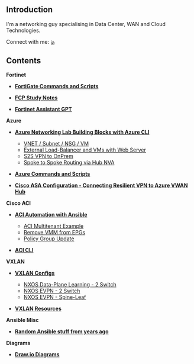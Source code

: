## Introduction

I'm a networking guy specialising in Data Center, WAN and Cloud Technologies.

Connect with me: <a href="https://linkedin.com/in/james-anderson-22792021" target="blank"><img align="center" src="https://raw.githubusercontent.com/rahuldkjain/github-profile-readme-generator/master/src/images/icons/Social/linked-in-alt.svg" alt="james-anderson-22792021" height="15" width="20" /></a>


## Contents

**Fortinet**

* [**FortiGate Commands and Scripts**](https://github.com/jtanderson2/fortigate-commands)

* [**FCP Study Notes**](https://github.com/jtanderson2/fcp-study-notes)

* [**Fortinet Assistant GPT**](https://chatgpt.com/g/g-684d81b76218819196020b6d1392d805-fortinet-assistant)

**Azure**

* [**Azure Networking Lab Building Blocks with Azure CLI**](https://github.com/jtanderson2/azure-network-lab-building-blocks)

    * [VNET / Subnet / NSG / VM](https://github.com/jtanderson2/azure-network-lab-building-blocks/tree/main/vnet-subnet-nsg-vm)
    * [External Load-Balancer and VMs with Web Server](https://github.com/jtanderson2/azure-network-lab-building-blocks/tree/main/external-lb-and-vms)
    * [S2S VPN to OnPrem](https://github.com/jtanderson2/azure-network-lab-building-blocks/tree/main/s2svpn-onprem)
    * [Spoke to Spoke Routing via Hub NVA](https://github.com/jtanderson2/azure-network-lab-building-blocks/tree/main/spoke-to-spoke-via-hub-nva)

* [**Azure Commands and Scripts**](https://github.com/jtanderson2/azure-commands)
  
* [**Cisco ASA Configuration - Connecting Resilient VPN to Azure VWAN Hub**](https://github.com/jtanderson2/azure-vwan-asa-config)

**Cisco ACI**

*   [**ACI Automation with Ansible**](https://github.com/jtanderson2/ansible-aci)
  
    *   [ACI Multitenant Example](https://github.com/jtanderson2/aci-ansible/tree/master/aci-multitenant)
    *   [Remove VMM from EPGs](https://github.com/jtanderson2/aci-ansible/tree/master/remove-vmm-from-epg)
    *   [Policy Group Update](https://github.com/jtanderson2/aci-ansible/tree/master/policy-group-update)
      
*   [**ACI CLI**](https://github.com/jtanderson2/cisco-aci-cli)

**VXLAN**

*   [**VXLAN Configs**](https://github.com/jtanderson2/vxlan-configs)
  
    *   [NXOS Data-Plane Learning - 2 Switch](https://github.com/jtanderson2/vxlan-configs/tree/master/nxos-dp-2switch)
    *   [NXOS EVPN - 2 Switch](https://github.com/jtanderson2/vxlan-configs/tree/master/nxos-evpn-2switch)
    *   [NXOS EVPN - Spine-Leaf ](https://github.com/jtanderson2/vxlan-configs/tree/master/nxos-evpn-spine-leaf)

*   [**VXLAN Resources**](https://github.com/jtanderson2/vxlan-resources)
      
    
**Ansible Misc**

*   [**Random Ansible stuff from years ago**](https://github.com/jtanderson2/ansible-stuff)

**Diagrams**

* [**Draw.io Diagrams**](https://github.com/jtanderson2/draw.io)


